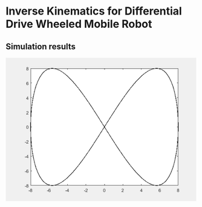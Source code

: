 # Inverse Kinematics for Differential Drive Wheeled Mobile Robot
## Simulation results 
![Tracking](figures/output.gif)
